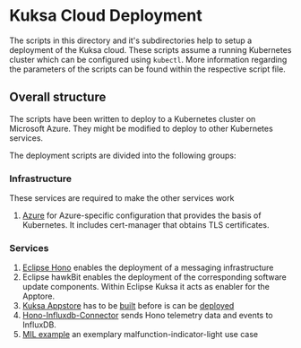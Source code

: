 <!--
******************************************************************************
Copyright (c) 2019 Bosch Software Innovations GmbH.
All rights reserved. This program and the accompanying materials
are made available under the terms of the Eclipse Public License v2.0
which accompanies this distribution, and is available at
https://www.eclipse.org/org/documents/epl-2.0/index.php
***************************************************************************** 
-->
# Kuksa Cloud Deployment

The scripts in this directory and it's subdirectories help to setup a deployment of the Kuksa cloud. These scripts
assume a running Kubernetes cluster which can be configured using `kubectl`. More information regarding the parameters
of the scripts can be found within the respective script file.

## Overall structure

The scripts have been written to deploy to a Kubernetes cluster on Microsoft Azure. They might be modified to deploy
to other Kubernetes services.

The deployment scripts are divided into the following groups:

### Infrastructure

These services are required to make the other services work

  1. [Azure](azure/README.md) for Azure-specific configuration that provides the basis of Kubernetes. It includes
     cert-manager that obtains TLS certificates.
### Services

  1. [Eclipse Hono](eclipse-hono/README.md) enables the deployment of a messaging infrastructure
  1. Eclipse hawkBit enables the deployment of the corresponding software update components. Within Eclipse Kuksa it acts as enabler for the Apptore.
  1. [Kuksa Appstore](../kuksa-appstore/README.md) has to be
     [built](eclipse-kuksa/utils/README.md#build-eclipse-kuksa-appstore) before is can be
     [deployed](eclipse-kuksa/utils/README.md#deploy-eclipse-kuksa-appstore)
  1. [Hono-Influxdb-Connector](../utils/hono-influxdb-connector/README.md) sends Hono telemetry data and events to
     InfluxDB.
  1. [MIL example](../examples/malfunction-indicator-light/README.md) an exemplary malfunction-indicator-light use case

